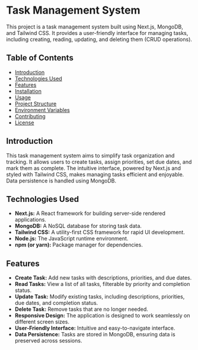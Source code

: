 # Task Management System

This project is a task management system built using Next.js, MongoDB, and Tailwind CSS. It provides a user-friendly interface for managing tasks, including creating, reading, updating, and deleting them (CRUD operations).

## Table of Contents

- [Introduction](#introduction)
- [Technologies Used](#technologies-used)
- [Features](#features)
- [Installation](#installation)
- [Usage](#usage)
- [Project Structure](#project-structure)
- [Environment Variables](#environment-variables)
- [Contributing](#contributing)
- [License](#license)

## Introduction

This task management system aims to simplify task organization and tracking.  It allows users to create tasks, assign priorities, set due dates, and mark them as complete. The intuitive interface, powered by Next.js and styled with Tailwind CSS, makes managing tasks efficient and enjoyable.  Data persistence is handled using MongoDB.

## Technologies Used

- **Next.js:**  A React framework for building server-side rendered applications.
- **MongoDB:** A NoSQL database for storing task data.
- **Tailwind CSS:** A utility-first CSS framework for rapid UI development.
- **Node.js:**  The JavaScript runtime environment.
- **npm (or yarn):** Package manager for dependencies.

## Features

- **Create Task:**  Add new tasks with descriptions, priorities, and due dates.
- **Read Tasks:** View a list of all tasks, filterable by priority and completion status.
- **Update Task:** Modify existing tasks, including descriptions, priorities, due dates, and completion status.
- **Delete Task:** Remove tasks that are no longer needed.
- **Responsive Design:**  The application is designed to work seamlessly on different screen sizes.
- **User-Friendly Interface:**  Intuitive and easy-to-navigate interface.
- **Data Persistence:** Tasks are stored in MongoDB, ensuring data is preserved across sessions.


